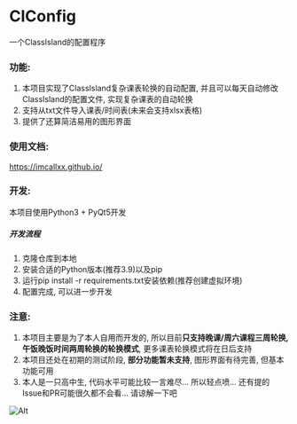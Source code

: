 # CIConfig
一个ClassIsland的配置程序

### 功能:
1. 本项目实现了ClassIsland复杂课表轮换的自动配置, 并且可以每天自动修改ClassIsland的配置文件, 实现复杂课表的自动轮换
2. 支持从txt文件导入课表/时间表(未来会支持xlsx表格)
3. 提供了还算简洁易用的图形界面

### 使用文档:

https://imcallxx.github.io/

### 开发:
本项目使用Python3 + PyQt5开发
##### 开发流程
1. 克隆仓库到本地
2. 安装合适的Python版本(推荐3.9)以及pip
3. 运行pip install -r requirements.txt安装依赖(推荐创建虚拟环境)
4. 配置完成, 可以进一步开发

### 注意:
1. 本项目主要是为了本人自用而开发的, 所以目前**只支持晚课/周六课程三周轮换, 午饭晚饭时间两周轮换的轮换模式**, 更多课表轮换模式将在日后支持
2. 本项目还处在初期的测试阶段, **部分功能暂未支持**, 图形界面有待完善, 但基本功能可用
3. 本人是一只高中生, 代码水平可能比较一言难尽... 所以轻点喷... 还有提的Issue和PR可能很久都不会看... 请谅解一下吧

![Alt](https://repobeats.axiom.co/api/embed/3e6200bd60bd28783bb3afd950da458f288acca6.svg "Repobeats analytics image")
